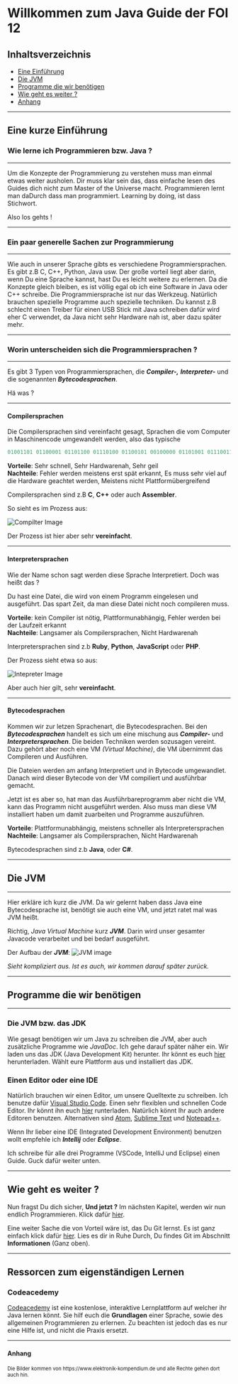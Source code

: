 # Willkommen zum Java Guide der FOI 12

## Inhaltsverzeichnis

- [Eine Einführung](#eine-kurze-einführung)
- [Die JVM](#die-jvm)
- [Programme die wir benötigen](#programme-die-wir-benötigen)
- [Wie geht es weiter ?](#wie-geht-es-weiter-)
- [Anhang](#anhang)
---


## Eine kurze Einführung

### Wie lerne ich Programmieren bzw. Java ?
---
Um die Konzepte der Programmierung zu verstehen muss man einmal etwas weiter ausholen. Dir muss klar sein das, dass einfache lesen des Guides dich nicht zum Master of the Universe macht. Programmieren lernt man daDurch dass man programmiert. Learning by doing, ist dass Stichwort. 

Also los gehts !

---

### Ein paar generelle Sachen zur Programmierung
---
Wie auch in unserer Sprache gibts es verschiedene Programmiersprachen. Es gibt z.B C, C++, Python, Java usw.
Der große vorteil liegt aber darin, wenn Du eine Sprache kannst, hast Du es leicht weitere zu erlernen. Da die Konzepte gleich bleiben, es ist völlig egal ob ich eine Software in Java oder C++ schreibe. Die Programmiersprache ist nur das Werkzeug. Natürlich brauchen spezielle Programme auch spezielle techniken. Du kannst z.B schlecht einen Treiber für einen USB Stick mit Java schreiben dafür wird eher C verwendet, da Java nicht sehr Hardware nah ist, aber dazu später mehr.

---

### Worin unterscheiden sich die Programmiersprachen ?
---
Es gibt 3 Typen von Programmiersprachen, die ***Compiler-,***  ***Interpreter-*** und die sogenannten ***Bytecodesprachen***.

Hä was ?

---

#### Compilersprachen

Die Compilersprachen sind vereinfacht gesagt, Sprachen die vom Computer in Maschinencode umgewandelt werden, also das typische 
```c
01001101 01100001 01101100 01110100 01100101 00100000 01101001 01110011 01110100 00100000 01110011 01100101 01111000 01111001 
```

**Vorteile**: Sehr schnell, Sehr Hardwarenah, Sehr geil  
**Nachteile**: Fehler werden meistens erst spät erkannt, Es muss sehr viel auf die Hardware geachtet werden, Meistens nicht Plattformübergreifend

Compilersprachen sind z.B **C**, **C++** oder auch **Assembler**.

So sieht es im Prozess aus:

![Compilter Image](https://www.elektronik-kompendium.de/sites/com/bilder/17052311.gif)

Der Prozess ist hier aber sehr **vereinfacht**.

---

#### Interpretersprachen
Wie der Name schon sagt werden diese Sprache Interpretiert. Doch was heißt das ?

Du hast eine Datei, die wird von einem Programm eingelesen und ausgeführt. Das spart Zeit, da man diese Datei nicht noch compileren muss. 

**Vorteile**: kein Compiler ist nötig, Plattformunabhängig, Fehler werden bei der Laufzeit erkannt  
**Nachteile**: Langsamer als Compilersprachen, Nicht Hardwarenah

Interpretersprachen sind z.b **Ruby**, **Python**, **JavaScript** oder **PHP**.

Der Prozess sieht etwa so aus:

![Intepreter Image](https://www.elektronik-kompendium.de/sites/com/bilder/17052312.gif)

Aber auch hier gilt, sehr **vereinfacht**.

---
#### Bytecodesprachen

Kommen wir zur letzen Sprachenart, die Bytecodesprachen. Bei den ***Bytecodesprachen*** handelt es sich um eine mischung aus ***Compiler-*** und ***Interpretersprachen***.
Die beiden Techniken werden sozusagen vereint. Dazu gehört aber noch eine VM *(Virtual Machine)*, die VM übernimmt das Compileren und Ausführen.

Die Dateien werden am anfang Interpretiert und in Bytecode umgewandlet. Danach wird dieser Bytecode von der VM compiliert und ausführbar gemacht.

Jetzt ist es aber so, hat man das Ausführbareprogramm aber nicht die VM, kann das Programm nicht ausgeführt werden. Also muss man diese VM installiert haben um damit zuarbeiten und Programme auszuführen.

**Vorteile**: Plattformunabhängig, meistens schneller als Interpretersprachen  
**Nachteile**: Langsamer als Compilersprachen, Nicht Hardwarenah

Bytecodesprachen sind z.b **Java**, oder **C#**.

---

## Die JVM

---

Hier erkläre ich kurz die JVM. Da wir gelernt haben dass Java eine Bytecodesprache ist, benötigt sie auch eine VM, und jetzt ratet mal was JVM heißt.  

Richtig, *Java Virtual Machine* kurz ***JVM***.
Darin wird unser gesamter Javacode verarbeitet und bei bedarf ausgeführt.

Der Aufbau der ***JVM***:
![JVM image](https://upload.wikimedia.org/wikipedia/commons/d/dd/JvmSpec7.png)

*Sieht kompliziert aus. Ist es auch, wir kommen darauf später zurück.*

---

## Programme die wir benötigen

---

### Die JVM bzw. das JDK
Wie gesagt benötigen wir um Java zu schreiben die JVM, aber auch zusätzliche Programme wie *JavaDoc*. Ich gehe darauf später näher ein. Wir laden uns das JDK (Java Development Kit) herunter. Ihr könnt es euch [hier](http://www.oracle.com/technetwork/java/javase/downloads/jdk8-downloads-2133151.html) herunterladen. Wählt eure Plattform aus und installiert das JDK.


### Einen Editor oder eine IDE
Natürlich brauchen wir einen Editor, um unsere Quelltexte zu schreiben. Ich benutze dafür [Visual Studio Code](https://code.visualstudio.com). Einen sehr flexiblen und schnellen Code Editor. Ihr könnt ihn euch [hier](https://code.visualstudio.com/download) runterladen. Natürlich könnt Ihr auch andere Editoren benutzen. Alternativen sind [Atom](https://atom.io), [Sublime Text](https://www.sublimetext.com/) und [Notepad++](https://notepad-plus-plus.org/).

Wenn Ihr lieber eine IDE (Integrated Development Environment) benutzen wollt empfehle ich ***Intellij*** oder ***Eclipse***.

Ich schreibe für alle drei Programme (VSCode, IntelliJ und Eclipse) einen Guide. Guck dafür weiter unten.

---

## Wie geht es weiter ?

Nun fragst Du dich sicher, **Und jetzt ?**
Im nächsten Kapitel, werden wir nun endlich Programmieren. Klick dafür [hier](/docs/1-Unser-Erstes-Programm.md).

Eine weiter Sache die von Vorteil wäre ist, das Du Git lernst. Es ist ganz einfach klick dafür [hier](https://github.com/FOI-12/Getting-Started). Lies es dir in Ruhe Durch, Du findes Git im Abschnitt **Informationen** (Ganz oben).


---

## Ressorcen zum eigenständigen Lernen

### Codeacedemy

[Codeacedemy](https://www.codecademy.com/) ist eine kostenlose, interaktive Lernplattform auf welcher ihr Java lernen könnt. Sie hilf euch die **Grundlagen** einer Sprache, sowie des allgemeinen Programmieren zu erlernen. Zu beachten ist jedoch das es nur eine Hilfe ist, und nicht die Praxis ersetzt.

---

#### Anhang
<p style="font-size:80%;">Die Bilder kommen von https://www.elektronik-kompendium.de und alle Rechte gehen dort auch hin.<p/>
